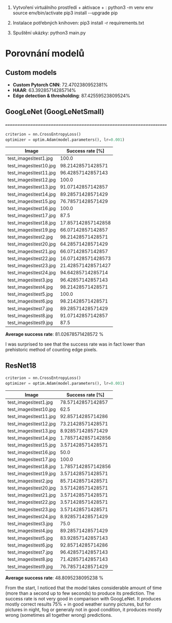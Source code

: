 1. Vytvoření virtuálního prostředí + aktivace + :
	python3 -m venv env
	source env/bin/activate
    pip3 install --upgrade pip

2. Instalace potřebných knihoven:
	pip3 install -r requirements.txt

3. Spuštění ukázky:
	python3 main.py

# Porovnání modelů
## Custom models
- **Custom Pytorch CNN**: 72.4702380952381%
- **HAAR**: 63.39285714285714%
- **Edge detection & thresholding**: 87.42559523809524%
## GoogLeNet (GoogLeNetSmall)
![googlenet_model.pth.png](models/googlenet_model.pth.png)
```py
criterion = nn.CrossEntropyLoss()
optimizer = optim.Adam(model.parameters(), lr=0.001)
```

|Image |Success rate [%]|
|-----|------------|
test_images\test1.jpg|100.0
test_images\test10.jpg|98.21428571428571
test_images\test11.jpg|96.42857142857143
test_images\test12.jpg|100.0
test_images\test13.jpg|91.07142857142857
test_images\test14.jpg|89.28571428571429
test_images\test15.jpg|76.78571428571429
test_images\test16.jpg|100.0
test_images\test17.jpg|87.5
test_images\test18.jpg|17.857142857142858
test_images\test19.jpg|66.07142857142857
test_images\test2.jpg|98.21428571428571
test_images\test20.jpg|64.28571428571429
test_images\test21.jpg|66.07142857142857
test_images\test22.jpg|16.071428571428573
test_images\test23.jpg|21.428571428571427
test_images\test24.jpg|94.64285714285714
test_images\test3.jpg|96.42857142857143
test_images\test4.jpg|98.21428571428571
test_images\test5.jpg|100.0
test_images\test6.jpg|98.21428571428571
test_images\test7.jpg|89.28571428571429
test_images\test8.jpg|91.07142857142857
test_images\test9.jpg|87.5

**Average success rate**: 81.02678571428572 %

I was surprised to see that the success rate was in fact lower than prehistoric method of counting edge pixels. 

## ResNet18
```py
criterion = nn.CrossEntropyLoss()
optimizer = optim.Adam(model.parameters(), lr=0.001)
```
|Image |Success rate [%]|
|-----|------------|
test_images\test1.jpg|78.57142857142857
test_images\test10.jpg|62.5
test_images\test11.jpg|92.85714285714286
test_images\test12.jpg|73.21428571428571
test_images\test13.jpg|8.928571428571429
test_images\test14.jpg|1.7857142857142856
test_images\test15.jpg|3.571428571428571
test_images\test16.jpg|50.0
test_images\test17.jpg|100.0
test_images\test18.jpg|1.7857142857142856
test_images\test19.jpg|3.571428571428571
test_images\test2.jpg|85.71428571428571
test_images\test20.jpg|3.571428571428571
test_images\test21.jpg|3.571428571428571
test_images\test22.jpg|3.571428571428571
test_images\test23.jpg|3.571428571428571
test_images\test24.jpg|8.928571428571429
test_images\test3.jpg|75.0
test_images\test4.jpg|89.28571428571429
test_images\test5.jpg|83.92857142857143
test_images\test6.jpg|92.85714285714286
test_images\test7.jpg|96.42857142857143
test_images\test8.jpg|71.42857142857143
test_images\test9.jpg|76.78571428571429

**Average success rate**: 48.8095238095238 %

From the start, I noticed that the model takes considerable amount of time (more than a second up to few seconds) to produce its prediction. The success rate is not very good in comparison with GoogLeNet. It produces mostly correct results 75% + in good weather sunny pictures, but for pictures in night, fog or generaly not in good condition, it produces mostly wrong (sometimes all together wrong) predictions.